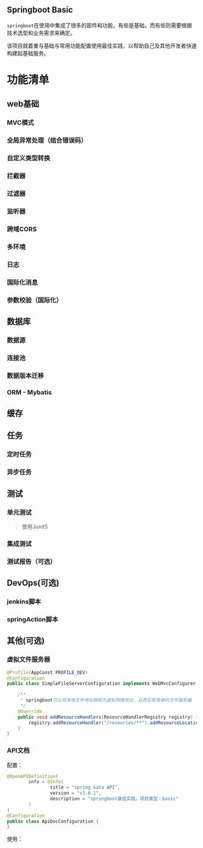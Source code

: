 ## Springboot Basic

`springboot`在使用中集成了很多的部件和功能，有些是基础，而有些则需要根据技术选型和业务需求来确定。

该项目就着重与基础与常用功能配置使用最佳实践，以帮助自己及其他开发者快速构建起基础服务。

# 功能清单

## web基础

### MVC模式

### 全局异常处理（结合错误码） 

### 自定义类型转换

### 拦截器

### 过滤器

### 监听器

### 跨域CORS

### 多环境

### 日志

### 国际化消息

### 参数校验（国际化）


## 数据库

### 数据源

### 连接池

### 数据版本迁移

### ORM - Mybatis

## 缓存

## 任务

### 定时任务



### 异步任务

## 测试

### 单元测试

> 使用Junit5

### 集成测试


### 测试报告（可选）

## DevOps(可选)

### jenkins脚本

### springAction脚本

## 其他(可选)

### 虚拟文件服务器

```java
@Profile(AppConst.PROFILE_DEV)
@Configuration
public class SimpleFileServerConfiguration implements WebMvcConfigurer {

    /**
     * springboot可以将本地文件地址映射为虚拟网络地址，从而实现简单的文件服务器
     */
    @Override
    public void addResourceHandlers(ResourceHandlerRegistry registry) {
        registry.addResourceHandler("/resources/**").addResourceLocations("file:E:/develop/files/resources/");
    }
}
```

### API文档

配置：

```java
@OpenAPIDefinition(
        info = @Info(
                title = "spring kata API",
                version = "v1.0.1",
                description = "springboot最佳实践，项目类型：basic"
        )
)
@Configuration
public class ApiDocConfiguration {
}
```

使用：

```java

```








